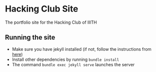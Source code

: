 # Hacking Club Site

The portfolio site for the Hacking Club of IIITH

## Running the site

- Make sure you have jekyll installed (if not, follow the instructions from [here](https://jekyllrb.com/docs/installation/))
- Install other dependencies by running `bundle install`
- The command `bundle exec jekyll serve` launches the server
